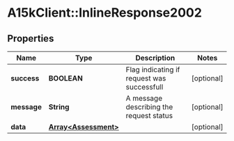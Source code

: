 # A15kClient::InlineResponse2002

## Properties
Name | Type | Description | Notes
------------ | ------------- | ------------- | -------------
**success** | **BOOLEAN** | Flag indicating if request was successfull | [optional] 
**message** | **String** | A message describing the request status | [optional] 
**data** | [**Array&lt;Assessment&gt;**](Assessment.md) |  | [optional] 


